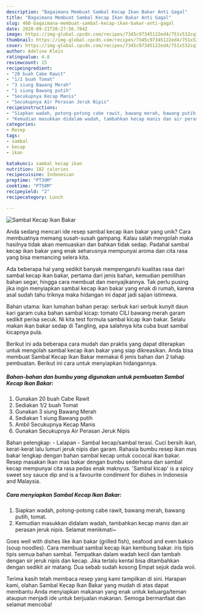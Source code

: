 ```yaml
---
description: "Bagaimana Membuat Sambal Kecap Ikan Bakar Anti Gagal"
title: "Bagaimana Membuat Sambal Kecap Ikan Bakar Anti Gagal"
slug: 460-bagaimana-membuat-sambal-kecap-ikan-bakar-anti-gagal
date: 2020-09-21T20:27:56.784Z
image: https://img-global.cpcdn.com/recipes/7345c97345122ed4/751x532cq70/sambal-kecap-ikan-bakar-foto-resep-utama.jpg
thumbnail: https://img-global.cpcdn.com/recipes/7345c97345122ed4/751x532cq70/sambal-kecap-ikan-bakar-foto-resep-utama.jpg
cover: https://img-global.cpcdn.com/recipes/7345c97345122ed4/751x532cq70/sambal-kecap-ikan-bakar-foto-resep-utama.jpg
author: Adeline Klein
ratingvalue: 4.8
reviewcount: 15
recipeingredient:
- "20 buah Cabe Rawit"
- "1/2 buah Tomat"
- "3 siung Bawang Merah"
- "1 siung Bawang putih"
- "Secukupnya Kecap Manis"
- "Secukupnya Air Perasan Jeruk Nipis"
recipeinstructions:
- "Siapkan wadah, potong-potong cabe rawit, bawang merah, bawang putih, tomat."
- "Kemudian masukkan didalam wadah, tambahkan kecap manis dan air perasan jeruk nipis. Selamat menikmati~"
categories:
- Resep
tags:
- sambal
- kecap
- ikan

katakunci: sambal kecap ikan 
nutrition: 182 calories
recipecuisine: Indonesian
preptime: "PT39M"
cooktime: "PT50M"
recipeyield: "2"
recipecategory: Lunch

---
```



![Sambal Kecap Ikan Bakar](https://img-global.cpcdn.com/recipes/7345c97345122ed4/751x532cq70/sambal-kecap-ikan-bakar-foto-resep-utama.jpg)

Anda sedang mencari ide resep sambal kecap ikan bakar yang unik? Cara membuatnya memang susah-susah gampang. Kalau salah mengolah maka hasilnya tidak akan memuaskan dan bahkan tidak sedap. Padahal sambal kecap ikan bakar yang enak seharusnya mempunyai aroma dan cita rasa yang bisa memancing selera kita.

Ada beberapa hal yang sedikit banyak mempengaruhi kualitas rasa dari sambal kecap ikan bakar, pertama dari jenis bahan, kemudian pemilihan bahan segar, hingga cara membuat dan menyajikannya. Tak perlu pusing jika ingin menyiapkan sambal kecap ikan bakar yang enak di rumah, karena asal sudah tahu triknya maka hidangan ini dapat jadi sajian istimewa.

Bahan utama: ikan lumahan bahan perap: serbuk kari serbuk kunyit daun kari garam cuka bahan sambal kicap: tomato CILI bawang merah garam sedikit perisa secuk. Ni kita test formula sambal kicap ikan bakar. Selalu makan ikan bakar sedap di Tangling, apa salahnya kita cuba buat sambal kicapnya pula.


Berikut ini ada beberapa cara mudah dan praktis yang dapat diterapkan untuk mengolah sambal kecap ikan bakar yang siap dikreasikan. Anda bisa membuat Sambal Kecap Ikan Bakar memakai 6 jenis bahan dan 2 tahap pembuatan. Berikut ini cara untuk menyiapkan hidangannya.

<!--inarticleads1-->

##### Bahan-bahan dan bumbu yang digunakan untuk pembuatan Sambal Kecap Ikan Bakar:

1. Gunakan 20 buah Cabe Rawit
1. Sediakan 1/2 buah Tomat
1. Gunakan 3 siung Bawang Merah
1. Sediakan 1 siung Bawang putih
1. Ambil Secukupnya Kecap Manis
1. Gunakan Secukupnya Air Perasan Jeruk Nipis


Bahan pelengkap: - Lalapan - Sambal kecap/sambal terasi. Cuci bersih ikan, kerat-kerat lalu lumuri jeruk nipis dan garam. Rahasia bumbu resep ikan mas bakar lengkap dengan bahan sambal kecap untuk cococal ikan bakar. Resep masakan Ikan mas bakar dengan bumbu sederhana dan sambal kecap mempunyai cita rasa pedas enak maknyus. &#39;Sambal kicap&#39; is a spicy sweet soy sauce dip and is a favourite condiment for dishes in Indonesia and Malaysia. 

<!--inarticleads2-->

##### Cara menyiapkan Sambal Kecap Ikan Bakar:

1. Siapkan wadah, potong-potong cabe rawit, bawang merah, bawang putih, tomat.
1. Kemudian masukkan didalam wadah, tambahkan kecap manis dan air perasan jeruk nipis. Selamat menikmati~


Goes well with dishes like ikan bakar (grilled fish), seafood and even bakso (soup noodles). Cara membuat sambal kecap ikan kembung bakar. iris tipis tipis semua bahan sambal. Tempatkan dalam wadah kecil dan tambah dengan sir jeruk nipis dan kecap. Jika terlalu kental bisa ditambahkan dengan sedikit air matang. Dua sebab sudah kosong Empat sejuk dada woii. 

Terima kasih telah membaca resep yang kami tampilkan di sini. Harapan kami, olahan Sambal Kecap Ikan Bakar yang mudah di atas dapat membantu Anda menyiapkan makanan yang enak untuk keluarga/teman ataupun menjadi ide untuk berjualan makanan. Semoga bermanfaat dan selamat mencoba!
